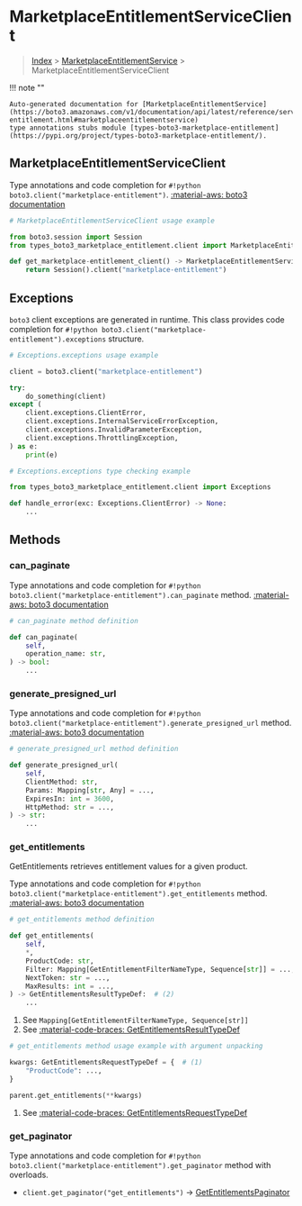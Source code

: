 # MarketplaceEntitlementServiceClient

> [Index](../README.md) > [MarketplaceEntitlementService](./README.md) > MarketplaceEntitlementServiceClient

!!! note ""

    Auto-generated documentation for [MarketplaceEntitlementService](https://boto3.amazonaws.com/v1/documentation/api/latest/reference/services/marketplace-entitlement.html#marketplaceentitlementservice)
    type annotations stubs module [types-boto3-marketplace-entitlement](https://pypi.org/project/types-boto3-marketplace-entitlement/).

## MarketplaceEntitlementServiceClient

Type annotations and code completion for `#!python boto3.client("marketplace-entitlement")`.
[:material-aws: boto3 documentation](https://boto3.amazonaws.com/v1/documentation/api/latest/reference/services/marketplace-entitlement.html#MarketplaceEntitlementService.Client)

```python
# MarketplaceEntitlementServiceClient usage example

from boto3.session import Session
from types_boto3_marketplace_entitlement.client import MarketplaceEntitlementServiceClient

def get_marketplace-entitlement_client() -> MarketplaceEntitlementServiceClient:
    return Session().client("marketplace-entitlement")
```

## Exceptions


`boto3` client exceptions are generated in runtime.
This class provides code completion for `#!python boto3.client("marketplace-entitlement").exceptions` structure.

```python
# Exceptions.exceptions usage example

client = boto3.client("marketplace-entitlement")

try:
    do_something(client)
except (
    client.exceptions.ClientError,
    client.exceptions.InternalServiceErrorException,
    client.exceptions.InvalidParameterException,
    client.exceptions.ThrottlingException,
) as e:
    print(e)
```

```python
# Exceptions.exceptions type checking example

from types_boto3_marketplace_entitlement.client import Exceptions

def handle_error(exc: Exceptions.ClientError) -> None:
    ...
```


## Methods


### can\_paginate



Type annotations and code completion for `#!python boto3.client("marketplace-entitlement").can_paginate` method.
[:material-aws: boto3 documentation](https://boto3.amazonaws.com/v1/documentation/api/latest/reference/services/marketplace-entitlement/client/can_paginate.html)

```python
# can_paginate method definition

def can_paginate(
    self,
    operation_name: str,
) -> bool:
    ...
```


### generate\_presigned\_url



Type annotations and code completion for `#!python boto3.client("marketplace-entitlement").generate_presigned_url` method.
[:material-aws: boto3 documentation](https://boto3.amazonaws.com/v1/documentation/api/latest/reference/services/marketplace-entitlement/client/generate_presigned_url.html)

```python
# generate_presigned_url method definition

def generate_presigned_url(
    self,
    ClientMethod: str,
    Params: Mapping[str, Any] = ...,
    ExpiresIn: int = 3600,
    HttpMethod: str = ...,
) -> str:
    ...
```


### get\_entitlements

GetEntitlements retrieves entitlement values for a given product.

Type annotations and code completion for `#!python boto3.client("marketplace-entitlement").get_entitlements` method.
[:material-aws: boto3 documentation](https://boto3.amazonaws.com/v1/documentation/api/latest/reference/services/marketplace-entitlement/client/get_entitlements.html)

```python
# get_entitlements method definition

def get_entitlements(
    self,
    *,
    ProductCode: str,
    Filter: Mapping[GetEntitlementFilterNameType, Sequence[str]] = ...,  # (1)
    NextToken: str = ...,
    MaxResults: int = ...,
) -> GetEntitlementsResultTypeDef:  # (2)
    ...
```

1. See `Mapping[GetEntitlementFilterNameType, Sequence[str]]`
2. See [:material-code-braces: GetEntitlementsResultTypeDef](./type_defs.md#getentitlementsresulttypedef)


```python
# get_entitlements method usage example with argument unpacking

kwargs: GetEntitlementsRequestTypeDef = {  # (1)
    "ProductCode": ...,
}

parent.get_entitlements(**kwargs)
```

1. See [:material-code-braces: GetEntitlementsRequestTypeDef](./type_defs.md#getentitlementsrequesttypedef)



### get_paginator

Type annotations and code completion for `#!python boto3.client("marketplace-entitlement").get_paginator` method with overloads.

- `client.get_paginator("get_entitlements")` -> [GetEntitlementsPaginator](./paginators.md#getentitlementspaginator)



